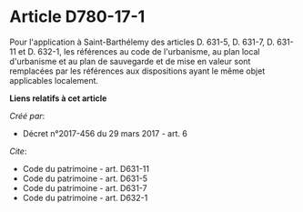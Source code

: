 # Article D780-17-1

Pour l'application à Saint-Barthélemy des articles D. 631-5, 
D. 631-7, D. 631-11 et D. 632-1, les références au code de l'urbanisme, au plan local d'urbanisme et au plan de sauvegarde et
de mise en valeur sont remplacées par les références aux dispositions ayant le même objet applicables localement.

**Liens relatifs à cet article**

_Créé par_:

  - Décret n°2017-456 du 29 mars 2017 - art. 6

_Cite_:

  - Code du patrimoine - art. D631-11
  - Code du patrimoine - art. D631-5
  - Code du patrimoine - art. D631-7
  - Code du patrimoine - art. D632-1
